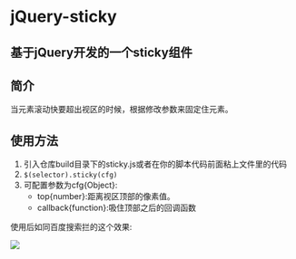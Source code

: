jQuery-sticky
=============

## 基于jQuery开发的一个sticky组件

## 简介
当元素滚动快要超出视区的时候，根据修改参数来固定住元素。

## 使用方法
1. 引入仓库build目录下的sticky.js或者在你的脚本代码前面粘上文件里的代码
2. ```$(selector).sticky(cfg)```
3. 可配置参数为cfg{Object}:
	* top{number}:距离视区顶部的像素值。
	* callback{function}:吸住顶部之后的回调函数

使用后如同百度搜索拦的这个效果:

![](https://raw.githubusercontent.com/backToNature/jQuery-sticky/1.0.0/demo/img/Snip20141025_2.png)
